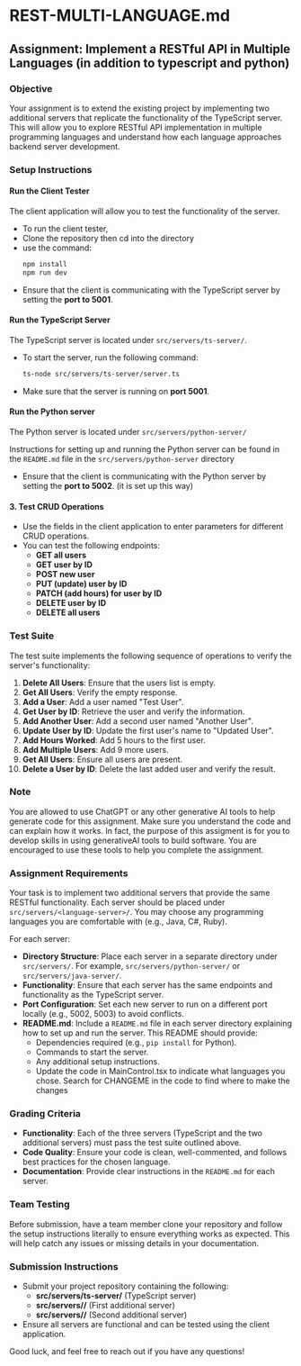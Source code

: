 
# REST-MULTI-LANGUAGE.md

## Assignment: Implement a RESTful API in Multiple Languages (in addition to typescript and python)

### Objective
Your assignment is to extend the existing project by implementing two additional servers that replicate the functionality of the TypeScript server. This will allow you to explore RESTful API implementation in multiple programming languages and understand how each language approaches backend server development.

### Setup Instructions

#### Run the Client Tester
The client application will allow you to test the functionality of the server.
- To run the client tester,
- Clone the repository then cd into the directory
- use the command:
  ```bash
  npm install
  npm run dev
  ```
- Ensure that the client is communicating with the TypeScript server by setting the **port to 5001**.


#### Run the TypeScript Server
The TypeScript server is located under `src/servers/ts-server/`.
- To start the server, run the following command:
  ```bash
  ts-node src/servers/ts-server/server.ts
  ```
- Make sure that the server is running on **port 5001**.

#### Run the Python server
The Python server is located under `src/servers/python-server/`

Instructions for setting up and running the Python server can be found in the `README.md` file in the `src/servers/python-server` directory
- Ensure that the client is communicating with the Python server by setting the **port to 5002**. (it is set up this way)



#### 3. Test CRUD Operations
- Use the fields in the client application to enter parameters for different CRUD operations.
- You can test the following endpoints:
  - **GET all users**
  - **GET user by ID**
  - **POST new user**
  - **PUT (update) user by ID**
  - **PATCH (add hours) for user by ID**
  - **DELETE user by ID**
  - **DELETE all users**

### Test Suite
The test suite implements the following sequence of operations to verify the server's functionality:

1. **Delete All Users**: Ensure that the users list is empty.
2. **Get All Users**: Verify the empty response.
3. **Add a User**: Add a user named "Test User".
4. **Get User by ID**: Retrieve the user and verify the information.
5. **Add Another User**: Add a second user named "Another User".
6. **Update User by ID**: Update the first user's name to "Updated User".
7. **Add Hours Worked**: Add 5 hours to the first user.
8. **Add Multiple Users**: Add 9 more users.
9. **Get All Users**: Ensure all users are present.
10. **Delete a User by ID**: Delete the last added user and verify the result.

### Note
You are allowed to use ChatGPT or any other generative AI tools to help generate code for this assignment. Make sure you understand the code and can explain how it works.  In fact, the purpose of this assigment is for you to develop skills in using generativeAI tools to build software.  You are encouraged to use these tools to help you complete the assignment.

### Assignment Requirements
Your task is to implement two additional servers that provide the same RESTful functionality. Each server should be placed under `src/servers/<language-server>/`. You may choose any programming languages you are comfortable with (e.g., Java, C#, Ruby).

For each server:
- **Directory Structure**: Place each server in a separate directory under `src/servers/`. For example, `src/servers/python-server/` or `src/servers/java-server/`.
- **Functionality**: Ensure that each server has the same endpoints and functionality as the TypeScript server.
- **Port Configuration**: Set each new server to run on a different port locally (e.g., 5002, 5003) to avoid conflicts.
- **README.md**: Include a `README.md` file in each server directory explaining how to set up and run the server. This README should provide:
  - Dependencies required (e.g., `pip install` for Python).
  - Commands to start the server.
  - Any additional setup instructions.
  - Update the code in MainControl.tsx to indicate what languages you chose.  Search for CHANGEME in the code to find where to make the changes 

### Grading Criteria
- **Functionality**: Each of the three servers (TypeScript and the two additional servers) must pass the test suite outlined above.
- **Code Quality**: Ensure your code is clean, well-commented, and follows best practices for the chosen language.
- **Documentation**: Provide clear instructions in the `README.md` for each server.

### Team Testing
Before submission, have a team member clone your repository and follow the setup instructions literally to ensure everything works as expected. This will help catch any issues or missing details in your documentation.

### Submission Instructions
- Submit your project repository containing the following:
  - **src/servers/ts-server/** (TypeScript server)
  - **src/servers/<language1-server>/** (First additional server)
  - **src/servers/<language2-server>/** (Second additional server)
- Ensure all servers are functional and can be tested using the client application.

Good luck, and feel free to reach out if you have any questions!
